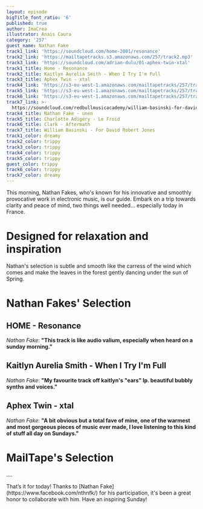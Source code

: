 ```yaml
---
layout: episode
bigTitle_font_ratio: '6'
published: true
author: ImaCrea
illustrator: Anais Caura
category: '257'
guest_name: Nathan Fake
track1_link: 'https://soundcloud.com/home-2001/resonance'
track2_link: 'https://mailtapetracks.s3.amazonaws.com/257/track2.mp3'
track3_link: 'https://soundcloud.com/adrian-dulu/01-aphex-twin-xtal'
track1_title: Home - Resonance
track2_title: Kaitlyn Aurelia Smith - When I Try I'm Full
track3_title: Aphex Twin - xtal
track4_link: 'https://s3-eu-west-1.amazonaws.com/mailtapetracks/257/track4.mp3'
track5_link: 'https://s3-eu-west-1.amazonaws.com/mailtapetracks/257/track5.mp3'
track6_link: 'https://s3-eu-west-1.amazonaws.com/mailtapetracks/257/track6.mp3'
track7_link: >-
  https://soundcloud.com/redbullmusicacademy/william-basinski-for-david-robert-jones
track4_title: Nathan Fake - unen
track5_title: Charlotte Adigéry - Le Froid
track6_title: Clark - Aftermath
track7_title: William Basinski - For David Robert Jones
track1_color: dreamy
track2_color: trippy
track3_color: trippy
track4_color: trippy
track5_color: trippy
guest_color: trippy
track6_color: trippy
track7_color: dreamy
---
```

<p id="introduction">This morning, Nathan Fakes, who's known for his innovative and smoothly provocative work in electronic music, is our guide. Embark on a trip towards clarity and peace of mind, two things well needed... especially today in France.</p>

# Designed for relaxation and inspiration
Nathan's selection is subtle and smooth like the carress of the wind which comes and make the leaves in the forest gently dancing under the sun of Spring. 

# **Nathan Fakes' Selection**

## HOME - Resonance
_Nathan Fake_: **"**This track is like audio valium, especially when heard on a sunday morning.**"**

## Kaitlyn Aurelia Smith - When I Try I'm Full
_Nathan Fake_: **"**My favourite track off kaitlyn's "ears" lp. beautiful bubbly synths and voices.**"**

## Aphex Twin - xtal
_Nathan Fake_: **"**A bit obvious but a total fave of mine, one of the warmest and most gorgeous pieces of music ever made, I love listening to this kind of stuff all day on Sundays.**"**


# MailTape's Selection

....

<p id="outroduction">That’s it for today! Thanks to [Nathan Fake](https://www.facebook.com/nthnfk/) for his participation, it's been a great honor to collaborate with him. Have an inspiring Sunday!</p>
